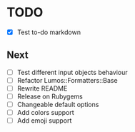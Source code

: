 # TODO
- [x] Test to-do markdown

## Next
- [ ] Test different input objects behaviour
- [ ] Refactor Lumos::Formatters::Base
- [ ] Rewrite README
- [ ] Release on Rubygems
- [ ] Changeable default options
- [ ] Add colors support
- [ ] Add emoji support
